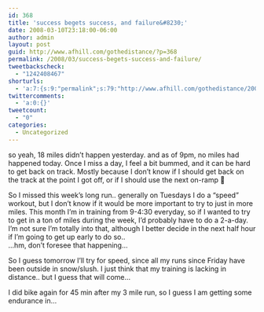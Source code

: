 ```yaml
---
id: 368
title: 'success begets success, and failure&#8230;'
date: 2008-03-10T23:18:00-06:00
author: admin
layout: post
guid: http://www.afhill.com/gothedistance/?p=368
permalink: /2008/03/success-begets-success-and-failure/
tweetbackscheck:
  - "1242408467"
shorturls:
  - 'a:7:{s:9:"permalink";s:79:"http://www.afhill.com/gothedistance/2008/03/success-begets-success-and-failure/";s:7:"tinyurl";s:25:"http://tinyurl.com/oculru";s:4:"isgd";s:17:"http://is.gd/AceM";s:5:"bitly";s:20:"http://bit.ly/153QaW";s:5:"snipr";s:22:"http://snipr.com/i3646";s:5:"snurl";s:22:"http://snurl.com/i3646";s:7:"snipurl";s:24:"http://snipurl.com/i3646";}'
twittercomments:
  - 'a:0:{}'
tweetcount:
  - "0"
categories:
  - Uncategorized
---
```

so yeah, 18 miles didn&#8217;t happen yesterday. and as of 9pm, no miles had happened today. Once I miss a day, I feel a bit bummed, and it can be hard to get back on track. Mostly because I don&#8217;t know if I should get back on the track at the point I got off, or if I should use the next on-ramp 🙂

So I missed this week&#8217;s long run.. generally on Tuesdays I do a &#8220;speed&#8221; workout, but I don&#8217;t know if it would be more important to try to just in more miles. This month I&#8217;m in training from 9-4:30 everyday, so if I wanted to try to get in a ton of miles during the week, I&#8217;d probably have to do a 2-a-day. I&#8217;m not sure I&#8217;m totally into that, although I better decide in the next half hour if I&#8217;m going to get up early to do so..  
&#8230;hm, don&#8217;t foresee that happening&#8230;

So I guess tomorrow I&#8217;ll try for speed, since all my runs since Friday have been outside in snow/slush. I just think that my training is lacking in distance.. but I guess that will come&#8230; 

I did bike again for 45 min after my 3 mile run, so I guess I am getting some endurance in&#8230;